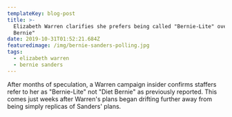 ```yaml
---
templateKey: blog-post
title: >-
  Elizabeth Warren clarifies she prefers being called "Bernie-Lite" over "Diet
  Bernie"
date: 2019-10-31T01:52:21.684Z
featuredimage: /img/bernie-sanders-polling.jpg
tags:
  - elizabeth warren
  - bernie sanders
---
```

After months of speculation, a Warren campaign insider confirms staffers refer to her as "Bernie-Lite" not "Diet Bernie" as previously reported. This comes just weeks after Warren's plans began drifting further away from being simply replicas of Sanders' plans.
